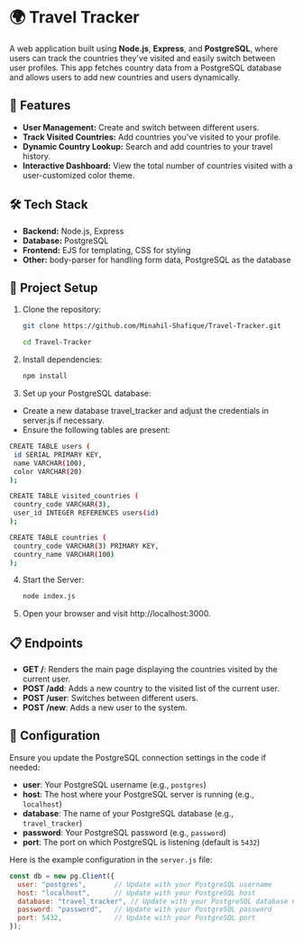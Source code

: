# 🌍 Travel Tracker

A web application built using **Node.js**, **Express**, and **PostgreSQL**, where users can track the countries they've visited and easily switch between user profiles. This app fetches country data from a PostgreSQL database and allows users to add new countries and users dynamically.

## 🚀 Features

- **User Management:** Create and switch between different users.
- **Track Visited Countries:** Add countries you've visited to your profile.
- **Dynamic Country Lookup:** Search and add countries to your travel history.
- **Interactive Dashboard:** View the total number of countries visited with a user-customized color theme.

## 🛠️ Tech Stack

- **Backend:** Node.js, Express
- **Database:** PostgreSQL
- **Frontend:** EJS for templating, CSS for styling
- **Other:** body-parser for handling form data, PostgreSQL as the database

## 📂 Project Setup

1. Clone the repository:
   ```bash
   git clone https://github.com/Minahil-Shafique/Travel-Tracker.git
   ```
   ```bash
   cd Travel-Tracker
   ```
2. Install dependencies:
    ```bash
   npm install
    ```
3. Set up your PostgreSQL database:

  - Create a new database travel_tracker and adjust the credentials in server.js if necessary.<br/>
  - Ensure the following tables are present:

 ```bash
 CREATE TABLE users (
  id SERIAL PRIMARY KEY,
  name VARCHAR(100),
  color VARCHAR(20)
);

CREATE TABLE visited_countries (
  country_code VARCHAR(3),
  user_id INTEGER REFERENCES users(id)
);

CREATE TABLE countries (
  country_code VARCHAR(3) PRIMARY KEY,
  country_name VARCHAR(100)
);
   ```
4. Start the Server:
   ```bash
   node index.js
   ```
5. Open your browser and visit http://localhost:3000.

## 📋 Endpoints

- **GET /**: Renders the main page displaying the countries visited by the current user.
- **POST /add**: Adds a new country to the visited list of the current user.
- **POST /user**: Switches between different users.
- **POST /new**: Adds a new user to the system.

## 🔧 Configuration

Ensure you update the PostgreSQL connection settings in the code if needed:

- **user**: Your PostgreSQL username (e.g., `postgres`)
- **host**: The host where your PostgreSQL server is running (e.g., `localhost`)
- **database**: The name of your PostgreSQL database (e.g., `travel_tracker`)
- **password**: Your PostgreSQL password (e.g., `password`)
- **port**: The port on which PostgreSQL is listening (default is `5432`)

Here is the example configuration in the `server.js` file:

```js
const db = new pg.Client({
  user: "postgres",       // Update with your PostgreSQL username
  host: "localhost",      // Update with your PostgreSQL host
  database: "travel_tracker", // Update with your PostgreSQL database name
  password: "password",   // Update with your PostgreSQL password
  port: 5432,             // Update with your PostgreSQL port
});

